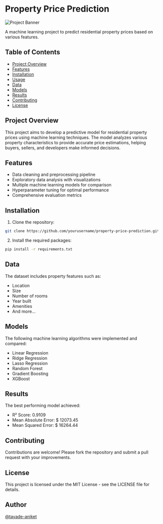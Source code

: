 # Property Price Prediction

![Project Banner](https://miro.medium.com/v2/resize:fit:720/format:webp/0*YMZOAO8QE4bZ4_Rk.jpg)

A machine learning project to predict residential property prices based on various features.

## Table of Contents
- [Project Overview](#project-overview)
- [Features](#features)
- [Installation](#installation)
- [Usage](#usage)
- [Data](#data)
- [Models](#models)
- [Results](#results)
- [Contributing](#contributing)
- [License](#license)

## Project Overview
This project aims to develop a predictive model for residential property prices using machine learning techniques. The model analyzes various property characteristics to provide accurate price estimations, helping buyers, sellers, and developers make informed decisions.

## Features
- Data cleaning and preprocessing pipeline
- Exploratory data analysis with visualizations
- Multiple machine learning models for comparison
- Hyperparameter tuning for optimal performance
- Comprehensive evaluation metrics

## Installation
1. Clone the repository:
```bash
git clone https://github.com/yourusername/property-price-prediction.git
```

2. Install the required packages:
```bash 
pip install -r requirements.txt
```

## Data
The dataset includes property features such as:

- Location
- Size
- Number of rooms
- Year built
- Amenities
- And more...

## Models
The following machine learning algorithms were implemented and compared:

- Linear Regression
- Ridge Regression
- Lasso Regression
- Random Forest
- Gradient Boosting
- XGBoost

## Results
The best performing model achieved:

- R² Score: 0.9109
- Mean Absolute Error: $ 12073.45
- Mean Squared Error: $ 16264.44

## Contributing
Contributions are welcome! Please fork the repository and submit a pull request with your improvements.

## License
This project is licensed under the MIT License - see the LICENSE file for details.


## Author
[@tayade-aniket](https://github.com/tayade-aniket)